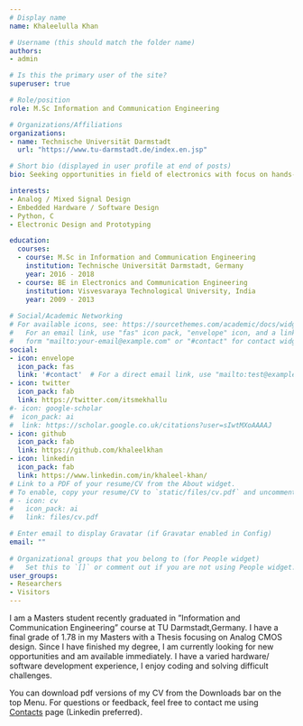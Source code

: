 ```yaml
---
# Display name
name: Khaleelulla Khan

# Username (this should match the folder name)
authors:
- admin

# Is this the primary user of the site?
superuser: true

# Role/position
role: M.Sc Information and Communication Engineering

# Organizations/Affiliations
organizations:
- name: Technische Universität Darmstadt
  url: "https://www.tu-darmstadt.de/index.en.jsp"

# Short bio (displayed in user profile at end of posts)
bio: Seeking opportunities in field of electronics with focus on hands-on product development, test and debug.

interests:
- Analog / Mixed Signal Design
- Embedded Hardware / Software Design
- Python, C
- Electronic Design and Prototyping

education:
  courses:
  - course: M.Sc in Information and Communication Engineering
    institution: Technische Universität Darmstadt, Germany
    year: 2016 - 2018
  - course: BE in Electronics and Communication Engineering
    institution: Visvesvaraya Technological University, India
    year: 2009 - 2013
 
# Social/Academic Networking
# For available icons, see: https://sourcethemes.com/academic/docs/widgets/#icons
#   For an email link, use "fas" icon pack, "envelope" icon, and a link in the
#   form "mailto:your-email@example.com" or "#contact" for contact widget.
social:
- icon: envelope
  icon_pack: fas
  link: '#contact'  # For a direct email link, use "mailto:test@example.org".
- icon: twitter
  icon_pack: fab
  link: https://twitter.com/itsmekhallu
#- icon: google-scholar
#  icon_pack: ai
#  link: https://scholar.google.co.uk/citations?user=sIwtMXoAAAAJ
- icon: github
  icon_pack: fab
  link: https://github.com/khaleelkhan
- icon: linkedin
  icon_pack: fab
  link: https://www.linkedin.com/in/khaleel-khan/
# Link to a PDF of your resume/CV from the About widget.
# To enable, copy your resume/CV to `static/files/cv.pdf` and uncomment the lines below.  
# - icon: cv
#   icon_pack: ai
#   link: files/cv.pdf

# Enter email to display Gravatar (if Gravatar enabled in Config)
email: ""
  
# Organizational groups that you belong to (for People widget)
#   Set this to `[]` or comment out if you are not using People widget.  
user_groups:
- Researchers
- Visitors
---
```


I am a Masters student recently graduated in ”Information and Communication Engineering” course at TU Darmstadt,Germany. I have a final grade of 1.78 in my Masters with a Thesis focusing on Analog CMOS design. Since I have finished my degree, I am currently looking for new opportunities and am available immediately. I have a varied hardware/ software development experience, I enjoy coding and solving difficult challenges.

You can download pdf versions of my CV from the Downloads bar on the top Menu. For questions or feedback, feel free to contact me using [Contacts](#contact) page (Linkedin preferred).
